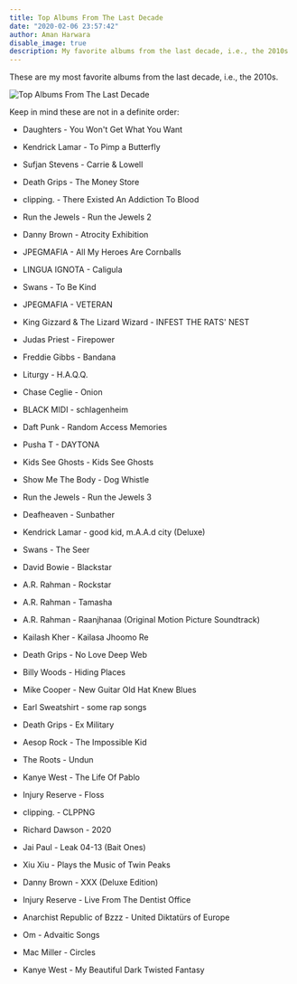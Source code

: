 ```yaml
---
title: Top Albums From The Last Decade
date: "2020-02-06 23:57:42"
author: Aman Harwara
disable_image: true
description: My favorite albums from the last decade, i.e., the 2010s
---
```


These are my most favorite albums from the last decade, i.e., the 2010s.

<img src="/posts/list/top-albums-last-decade.png" alt="Top Albums From The Last Decade">

Keep in mind these are not in a definite order:

- Daughters - You Won't Get What You Want

- Kendrick Lamar - To Pimp a Butterfly

- Sufjan Stevens - Carrie & Lowell

- Death Grips - The Money Store

- clipping. - There Existed An Addiction To Blood

- Run the Jewels - Run the Jewels 2

- Danny Brown - Atrocity Exhibition

- JPEGMAFIA - All My Heroes Are Cornballs

- LINGUA IGNOTA - Caligula

- Swans - To Be Kind

- JPEGMAFIA - VETERAN

- King Gizzard & The Lizard Wizard - INFEST THE RATS' NEST

- Judas Priest - Firepower

- Freddie Gibbs - Bandana

- Liturgy - H.A.Q.Q.

- Chase Ceglie - Onion

- BLACK MIDI - schlagenheim

- Daft Punk - Random Access Memories

- Pusha T - DAYTONA

- Kids See Ghosts - Kids See Ghosts

- Show Me The Body - Dog Whistle

- Run the Jewels - Run the Jewels 3

- Deafheaven - Sunbather

- Kendrick Lamar - good kid, m.A.A.d city (Deluxe)

- Swans - The Seer

- David Bowie - Blackstar

- A.R. Rahman - Rockstar

- A.R. Rahman - Tamasha

- A.R. Rahman - Raanjhanaa (Original Motion Picture Soundtrack)

- Kailash Kher - Kailasa Jhoomo Re

- Death Grips - No Love Deep Web

- Billy Woods - Hiding Places

- Mike Cooper - New Guitar Old Hat Knew Blues

- Earl Sweatshirt - some rap songs

- Death Grips - Ex Military

- Aesop Rock - The Impossible Kid

- The Roots - Undun

- Kanye West - The Life Of Pablo

- Injury Reserve - Floss

- clipping. - CLPPNG

- Richard Dawson - 2020

- Jai Paul - Leak 04-13 (Bait Ones)

- Xiu Xiu - Plays the Music of Twin Peaks

- Danny Brown - XXX (Deluxe Edition)

- Injury Reserve - Live From The Dentist Office

- Anarchist Republic of Bzzz - United Diktatürs of Europe

- Om - Advaitic Songs

- Mac Miller - Circles

- Kanye West - My Beautiful Dark Twisted Fantasy
